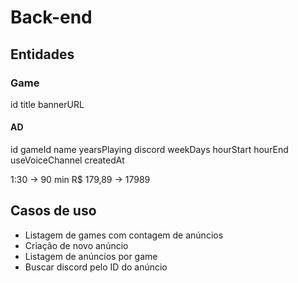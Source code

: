 # Back-end

## Entidades

### Game

id
title
bannerURL

#### AD

id
gameId
name
yearsPlaying
discord
weekDays
hourStart
hourEnd
useVoiceChannel
createdAt

1:30 -> 90 min
R$ 179,89 -> 17989

<!-- Datas (fuso horário / formatos diferentes)
Pontos flutuantes -->

## Casos de uso

- Listagem de games com contagem de anúncios
- Criação de novo anúncio
- Listagem de anúncios por game
- Buscar discord pelo ID do anúncio

